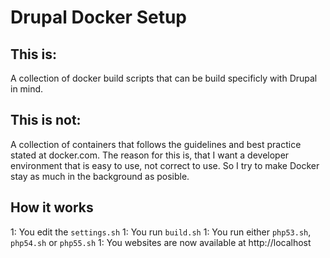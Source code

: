 # Drupal Docker Setup

## This is:
A collection of docker build scripts that can be build specificly with Drupal in mind.

## This is not:
A collection of containers that follows the guidelines and best practice stated at docker.com. The reason for this is, that I want a developer environment that is easy to use, not correct to use. So I try to make Docker stay as much in the background as posible.

## How it works

1: You edit the ```settings.sh```
1: You run ```build.sh```
1: You run either ```php53.sh```, ```php54.sh``` or ```php55.sh```
1: You websites are now available at http://localhost
